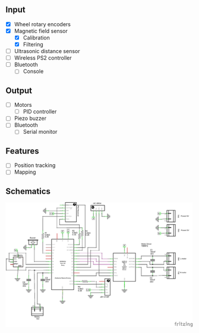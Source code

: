 ## Input

- [x] Wheel rotary encoders
- [x] Magnetic field sensor
  - [x] Calibration
  - [x] Filtering
- [ ] Ultrasonic distance sensor
- [ ] Wireless PS2 controller
- [ ] Bluetooth
  - [ ] Console

## Output

- [ ] Motors
  - [ ] PID controller
- [ ] Piezo buzzer
- [ ] Bluetooth
  - [ ] Serial monitor

## Features

- [ ] Position tracking
- [ ] Mapping

## Schematics

![Schematics image](fritzing/robot_schem.png)
